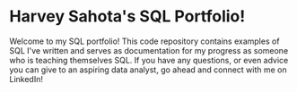 # Harvey Sahota's SQL Portfolio!

Welcome to my SQL portfolio! This code repository contains examples of SQL I've written and serves as documentation for my progress as someone who is teaching themselves SQL. If you have any questions, or even advice you can give to an aspiring data analyst, go ahead and connect with me on LinkedIn!
